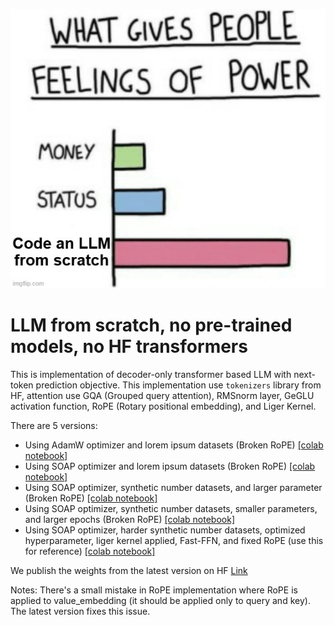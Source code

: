 ![meme](meme.jpg)

# LLM from scratch, no pre-trained models, no HF transformers

This is implementation of decoder-only transformer based LLM with next-token prediction objective. This implementation use `tokenizers` library from HF, attention use GQA (Grouped query attention), RMSnorm layer, GeGLU activation function, RoPE (Rotary positional embedding), and Liger Kernel.

There are 5 versions:
- Using AdamW optimizer and lorem ipsum datasets (Broken RoPE) [[colab notebook]](https://colab.research.google.com/drive/1IfC8lQBi-PIuuLL0dFziCQ2CakIDVGiZ?usp=sharing)
- Using SOAP optimizer and lorem ipsum datasets (Broken RoPE) [[colab notebook]](https://colab.research.google.com/drive/15ZIynpMotd2z7pRGU3qLLfylacCGJpVI?usp=sharing)
- Using SOAP optimizer, synthetic number datasets, and larger parameter (Broken RoPE) [[colab notebook]](https://colab.research.google.com/drive/1BekXGDokeM7DwgggZptjQzcgkzIviXQ7?usp=sharing)
- Using SOAP optimizer, synthetic number datasets, smaller parameters, and larger epochs (Broken RoPE) [[colab notebook]](https://colab.research.google.com/drive/1EYlVeVwdTwG6E3yo1cxc6LSFat42L6yd?usp=sharing)
- Using SOAP optimizer, harder synthetic number datasets, optimized hyperparameter, liger kernel applied, Fast-FFN, and fixed RoPE (use this for reference) [[colab notebook]](https://colab.research.google.com/drive/1CN7ERhIIVt0zlp2Y0tLFL4aaF2Ny5Fqy?usp=sharing)

We publish the weights from the latest version on HF [Link](https://huggingface.co/ChavyvAkvar/llm-numbers)

Notes: There's a small mistake in RoPE implementation where RoPE is applied to value_embedding (it should be applied only to query and key). The latest version fixes this issue.
